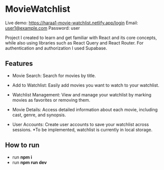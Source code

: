 # MovieWatchlist

Live demo: https://haraa1-movie-watchlist.netlify.app/login 
Email: user1@example.com
Password: user

Project I created to learn and get familiar with React and its core concepts, while also using libraries such as React Query and React Router. For authentication and authorization I used Supabase.

## Features 

* Movie Search: Search for movies by title.

* Add to Watchlist: Easily add movies you want to watch to your watchlist.

* Watchlist Management: View and manage your watchlist by marking movies as favorites or removing them.

* Movie Details: Access detailed information about each movie, including cast, genre, and synopsis.

* User Accounts: Create user accounts to save your watchlist across sessions. *To be implemented, watchlist is currently in local storage.

## How to run

* run **npm i**
* run **npm run dev**
